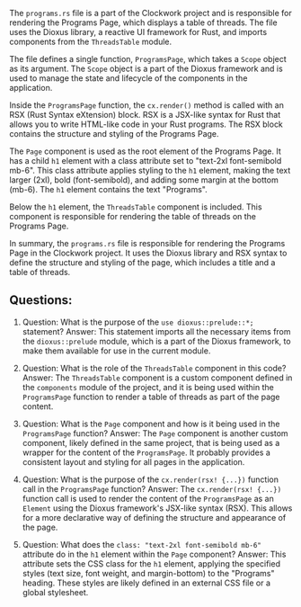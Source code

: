 The `programs.rs` file is a part of the Clockwork project and is responsible for rendering the Programs Page, which displays a table of threads. The file uses the Dioxus library, a reactive UI framework for Rust, and imports components from the `ThreadsTable` module.

The file defines a single function, `ProgramsPage`, which takes a `Scope` object as its argument. The `Scope` object is a part of the Dioxus framework and is used to manage the state and lifecycle of the components in the application.

Inside the `ProgramsPage` function, the `cx.render()` method is called with an RSX (Rust Syntax eXtension) block. RSX is a JSX-like syntax for Rust that allows you to write HTML-like code in your Rust programs. The RSX block contains the structure and styling of the Programs Page.

The `Page` component is used as the root element of the Programs Page. It has a child `h1` element with a class attribute set to "text-2xl font-semibold mb-6". This class attribute applies styling to the `h1` element, making the text larger (2xl), bold (font-semibold), and adding some margin at the bottom (mb-6). The `h1` element contains the text "Programs".

Below the `h1` element, the `ThreadsTable` component is included. This component is responsible for rendering the table of threads on the Programs Page.

In summary, the `programs.rs` file is responsible for rendering the Programs Page in the Clockwork project. It uses the Dioxus library and RSX syntax to define the structure and styling of the page, which includes a title and a table of threads.

## Questions:

1. Question: What is the purpose of the `use dioxus::prelude::*;` statement?
   Answer: This statement imports all the necessary items from the `dioxus::prelude` module, which is a part of the Dioxus framework, to make them available for use in the current module.

2. Question: What is the role of the `ThreadsTable` component in this code?
   Answer: The `ThreadsTable` component is a custom component defined in the `components` module of the project, and it is being used within the `ProgramsPage` function to render a table of threads as part of the page content.

3. Question: What is the `Page` component and how is it being used in the `ProgramsPage` function?
   Answer: The `Page` component is another custom component, likely defined in the same project, that is being used as a wrapper for the content of the `ProgramsPage`. It probably provides a consistent layout and styling for all pages in the application.

4. Question: What is the purpose of the `cx.render(rsx! {...})` function call in the `ProgramsPage` function?
   Answer: The `cx.render(rsx! {...})` function call is used to render the content of the `ProgramsPage` as an `Element` using the Dioxus framework's JSX-like syntax (RSX). This allows for a more declarative way of defining the structure and appearance of the page.

5. Question: What does the `class: "text-2xl font-semibold mb-6"` attribute do in the `h1` element within the `Page` component?
   Answer: This attribute sets the CSS class for the `h1` element, applying the specified styles (text size, font weight, and margin-bottom) to the "Programs" heading. These styles are likely defined in an external CSS file or a global stylesheet.
